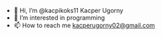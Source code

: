 - 👋 Hi, I’m @kacpikoks11 Kacper Ugorny
- 👀 I’m interested in programming
- 📫 How to reach me kacperugorny02@gmail.com

<!---
kacpikoks11/kacpikoks11 is a ✨ special ✨ repository because its `README.md` (this file) appears on your GitHub profile.
You can click the Preview link to take a look at your changes.
--->
